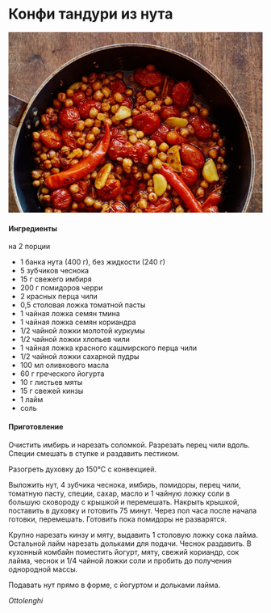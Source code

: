 ﻿---
image: ../pics/confit-chickpeas.jpg
---
# Конфи тандури из нута

![Конфи тандури из нута](../pics/confit-chickpeas.jpg)

#### Ингредиенты
на 2 порции

* 1 банка нута (400 г), без жидкости (240 г)
* 5 зубчиков чеснока
* 15 г свежего имбиря
* 200 г помидоров черри
* 2 красных перца чили
* 0,5 столовая ложка томатной пасты
* 1 чайная ложка семян тмина
* 1 чайная ложка семян кориандра
* 1/2 чайной ложки молотой куркумы
* 1/2 чайной ложки хлопьев чили
* 1 чайная ложка красного кашмирского перца чили
* 1/2 чайной ложки сахарной пудры
* 100 мл оливкового масла
* 60 г греческого йогурта
* 10 г листьев мяты
* 15 г свежей кинзы
* 1 лайм
* соль

#### Приготовление

Очистить имбирь и нарезать соломкой. Разрезать перец чили вдоль. Специи смешать в ступке и раздавить пестиком.

Разогреть духовку до 150°C с конвекцией.

Выложить нут, 4 зубчика чеснока, имбирь, помидоры, перец чили, томатную пасту, специи, сахар, масло и 1 чайную ложку соли в большую сковороду с крышкой и перемешать. Накрыть крышкой, поставить в духовку и готовить 75 минут. Через пол часа после начала готовки, перемешать. Готовить пока помидоры не разварятся.

Крупно нарезать кинзу и мяту, выдавить 1 столовую ложку сока лайма. Остальной лайм нарезать дольками для подачи. Чеснок раздавить.
В кухонный комбайн поместить йогурт, мяту, свежий кориандр, сок лайма, чеснок и 1/4 чайной ложки соли и пробить до получения однородной массы.

Подавать нут прямо в форме, с йогуртом и дольками лайма.

*Ottolenghi*
